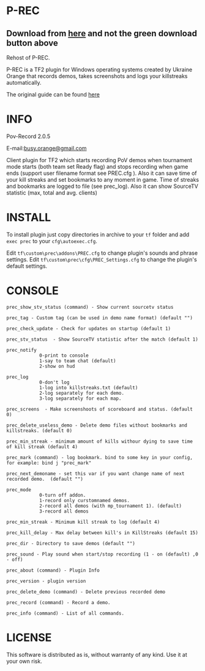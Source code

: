 # P-REC

## Download from [here](https://github.com/RGLgg/P-REC/releases/latest/download/PREC.zip) and not the green download button above

Rehost of P-REC. 

P-REC is a TF2 plugin for Windows operating systems created by Ukraine Orange that records demos, takes screenshots and logs your killstreaks automatically.

The original guide can be found [here](https://etf2l.org/p-rec/)


# INFO
Pov-Record  2.0.5

E-mail:busy.orange@gmail.com

Client plugin for TF2 which starts recording PoV demos when tournament mode starts (both team set Ready flag) and stops 
recording when game ends (support user filename format see PREC.cfg ). Also it can save time of your kill streaks and set bookmarks to any moment in game. Time of streaks 
and bookmarks are logged to file (see prec_log). Also it can show SourceTV statistic (max, total and avg. clients)


# INSTALL

To install plugin just copy directories in archive to your `tf` folder and add `exec prec` to your `cfg\autoexec.cfg`.

Edit `tf\custom\prec\addons\PREC.cfg` to change plugin's sounds and phrase settings.
Edit `tf\custom\prec\cfg\PREC_Settings.cfg` to change the plugin's default settings.

# CONSOLE
```
prec_show_stv_status (command) - Show current sourcetv status

prec_tag - Custom tag (can be used in demo name format) (default "")

prec_check_update - Check for updates on startup (default 1)

prec_stv_status  - Show SourceTV statistic after the match (default 1)

prec_notify 
			0-print to console
			1-say to team chat (default)
			2-show on hud

prec_log 
		    0-don't log
		    1-log into killstreaks.txt (default)
			2-log separately for each demo.
			3-log separately for each map.

prec_screens  - Make screenshoots of scoreboard and status. (default 0)

prec_delete_useless_demo - Delete demo files without bookmarks and killstreaks. (default 0)

prec_min_streak - minimum amount of kills withour dying to save time of kill streak (default 4)

prec_mark (command) - log bookmark. bind to some key in your config, for example: bind j "prec_mark"

prec_next_demoname - set this var if you want change name of next recorded demo.  (default "")

prec_mode	
			0-turn off addon.
			1-record only curstomnamed demos.
			2-record all demos (with mp_tournament 1). (default)
			3-record all demos 

prec_min_streak - Minimum kill streak to log (default 4)

prec_kill_delay - Max delay between kill's in KillStreaks (default 15)

prec_dir - Directory to save demos (default "")

prec_sound - Play sound when start/stop recording (1 - on (default) ,0 - off)

prec_about (command) - Plugin Info

prec_version - plugin version

prec_delete_demo (command) - Delete previous recorded demo

prec_record (command) - Record a demo.

prec_info (command) - List of all commands.
```

# LICENSE

This software is distributed as is, without warranty of any kind. Use it at your own risk.
